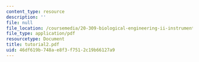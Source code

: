 ```yaml
---
content_type: resource
description: ''
file: null
file_location: /coursemedia/20-309-biological-engineering-ii-instrumentation-and-measurement-fall-2006/46df619b748ae8f3f7512c19b66127a9_tutorial2.pdf
file_type: application/pdf
resourcetype: Document
title: tutorial2.pdf
uid: 46df619b-748a-e8f3-f751-2c19b66127a9
---
```

